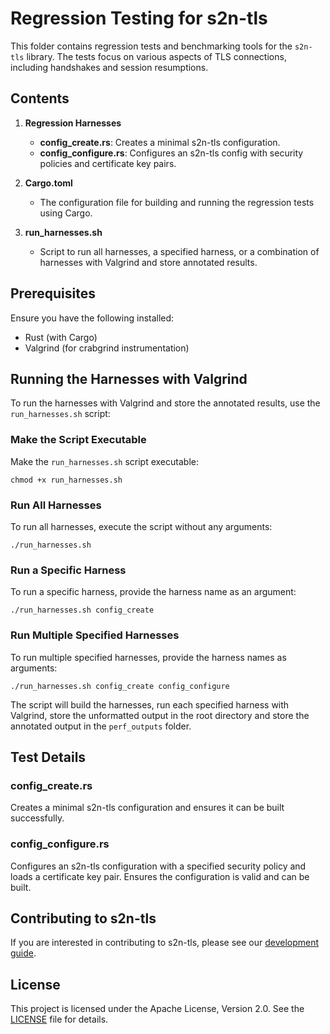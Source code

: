 # Regression Testing for s2n-tls

This folder contains regression tests and benchmarking tools for the `s2n-tls` library. The tests focus on various aspects of TLS connections, including handshakes and session resumptions.

## Contents

1. **Regression Harnesses**
   - **config_create.rs**: Creates a minimal s2n-tls configuration.
   - **config_configure.rs**: Configures an s2n-tls config with security policies and certificate key pairs.

2. **Cargo.toml**
   - The configuration file for building and running the regression tests using Cargo.

3. **run_harnesses.sh**
   - Script to run all harnesses, a specified harness, or a combination of harnesses with Valgrind and store annotated results.


## Prerequisites

Ensure you have the following installed:
- Rust (with Cargo)
- Valgrind (for crabgrind instrumentation)

## Running the Harnesses with Valgrind
To run the harnesses with Valgrind and store the annotated results, use the `run_harnesses.sh` script:

### Make the Script Executable

Make the `run_harnesses.sh` script executable:

```
chmod +x run_harnesses.sh
```

### Run All Harnesses

To run all harnesses, execute the script without any arguments:

```
./run_harnesses.sh
```

### Run a Specific Harness

To run a specific harness, provide the harness name as an argument:

```
./run_harnesses.sh config_create
```

### Run Multiple Specified Harnesses

To run multiple specified harnesses, provide the harness names as arguments:

```
./run_harnesses.sh config_create config_configure
```

The script will build the harnesses, run each specified harness with Valgrind, store the unformatted output in the root directory and store the annotated output in the `perf_outputs` folder.

## Test Details

### config_create.rs

Creates a minimal s2n-tls configuration and ensures it can be built successfully.

### config_configure.rs

Configures an s2n-tls configuration with a specified security policy and loads a certificate key pair. Ensures the configuration is valid and can be built.

## Contributing to s2n-tls

If you are interested in contributing to s2n-tls, please see our [development guide](https://github.com/aws/s2n-tls/blob/main/docs/DEVELOPMENT-GUIDE.md).

## License

This project is licensed under the Apache License, Version 2.0. See the [LICENSE](LICENSE) file for details.
